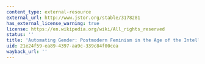 ```yaml
---
content_type: external-resource
external_url: http://www.jstor.org/stable/3178281
has_external_license_warning: true
license: https://en.wikipedia.org/wiki/All_rights_reserved
status: ''
title: 'Automating Gender: Postmodern Feminism in the Age of the Intelligent Machine'
uid: 21e24f59-ea89-4397-aa9c-339c84f00cea
wayback_url: ''
---
```

